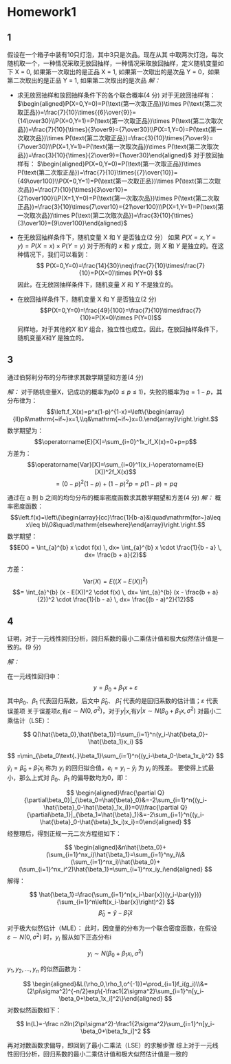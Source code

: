 # Homework1
## 1
假设在一个箱子中装有10只灯泡，其中3只是次品。现在从其 中取两次灯泡，每次随机取一个，一种情况采取无放回抽样，一种情况采取放回抽样，定义随机变量如下 X = 0, 如果第一次取出的是正品 X = 1, 如果第一次取出的是次品 Y = 0，如果第二次取出的是正品 Y = 1, 如果第二次取出的是次品 
*解：*
- 求无放回抽样和放回抽样条件下的各个联合概率(4 分) 
对于无放回抽样有：
$\begin{aligned}P(X=0,Y=0)=P(\text{第一次取正品})\times P(\text{第二次取正品})=\frac{7}{10}\times{{6}\over{9}}={14\over30}\\P(X=0,Y=1)=P(\text{第一次取正品})\times P(\text{第二次取次品})=\frac{7}{10}{\times}{3\over9}={7\over30}\\P(X=1,Y=0)=P(\text{第一次取次品})\times P(\text{第二次取正品})=\frac{3}{10}\times{7\over9}={7\over30}\\P(X=1,Y=1)=P(\text{第一次取次品})\times P(\text{第二次取次品})=\frac{3}{10}{\times}{2\over9}={1\over30}\end{aligned}$
 对于放回抽样有：
$\begin{aligned}P(X=0,Y=0)=P(\text{第一次取正品})\times P(\text{第二次取正品})=\frac{7}{10}\times{{7}\over{10}}={49\over100}\\P(X=0,Y=1)=P(\text{第一次取正品})\times P(\text{第二次取次品})=\frac{7}{10}{\times}{3\over10}={21\over100}\\P(X=1,Y=0)=P(\text{第一次取次品})\times P(\text{第二次取正品})=\frac{3}{10}\times{7\over10}={21\over100}\\P(X=1,Y=1)=P(\text{第一次取次品})\times P(\text{第二次取次品})=\frac{3}{10}{\times}{3\over10}={9\over100}\end{aligned}$

- 在无放回抽样条件下，随机变量 X 和 Y 是否独立(2 分） 
如果 $P(X=x,Y=y)=P(X=x)\times P(Y=y)$ 对于所有的 $x$ 和 $y$ 成立，则 $X$ 和 $Y$ 是独立的。在这种情况下，我们可以看到：
$$
P(X=0,Y=0)=\frac{14}{30}\neq\frac{7}{10}\times\frac{7}{10}=P(X=0)\times P(Y=0)
$$
 因此，在无放回抽样条件下，随机变量 $X$ 和 $Y$ 不是独立的。

- 在放回抽样条件下，随机变量 X 和 Y 是否独立(2 分)
 $$P(X=0,Y=0)=\frac{49}{100}=\frac{7}{10}\times\frac{7}{10}=P(X=0)\times P(Y=0)$$ 
 同样地，对于其他的$X$ 和$Y$ 组合，独立性也成立。因此，在放回抽样条件下，随机变量$X$和$Y$ 是独立的。

## 3
通过伯努利分布的分布律求其数学期望和方差(4 分) 

*解：*
对于随机变量X，记成功的概率为$p(0{\leq}p{\leq}1)$，失败的概率为$q=1-p$，其分布律为：
$$\left.f_X(x)=p^x(1-p)^{1-x}=\left\{\begin{array}{ll}p&\mathrm{~if~}x=1,\\q&\mathrm{~if~}x=0.\end{array}\right.\right.$$
数学期望为：
$$\operatorname{E}[X]=\sum_{i=0}^1x_if_X(x)=0+p=p$$
方差为：
$$\operatorname{Var}[X]=\sum_{i=0}^1(x_i-\operatorname{E}[X])^2f_X(x)$$
$$=(0-p)^2(1-p)+(1-p)^2p=p(1-p)=pq$$

通过在 a 到 b 之间的均匀分布的概率密度函数求其数学期望和方差(4 分) 
*解：*
概率密度函数：
$$\left.f(x)=\left\{\begin{array}{cc}\frac{1}{b-a}&\quad\mathrm{for~}a\leq x\leq b\\0&\quad\mathrm{elsewhere}\end{array}\right.\right.$$
数学期望：
$$E(X) = \int_{a}^{b} x \cdot f(x) \, dx= \int_{a}^{b} x \cdot \frac{1}{b - a} \, dx= \frac{b + a}{2}$$


方差：
$$\text{Var}(X) = E((X - E(X))^2)$$ $$= \int_{a}^{b} (x - E(X))^2 \cdot f(x) \, dx= \int_{a}^{b} (x - \frac{b + a}{2})^2 \cdot \frac{1}{b - a} \, dx= \frac{(b - a)^2}{12}$$


## 4
证明，对于一元线性回归分析，回归系数的最小二乘估计值和极大似然估计值是一致的。(9 分)

*解：*

在一元线性回归中：
$$y=\beta_0+\beta_1x+\varepsilon $$
其中$\beta_0$、$\beta_1$ 代表回归系数，后文中 $\hat\beta_0$、 $\hat\beta_1$ 代表的是回归系数的估计值；$\varepsilon$ 代表误差项
关于误差项$\varepsilon$,有$\varepsilon\sim N(0,\sigma^2)$，对于$y|x$,有$y|x\sim N(\beta_0+\beta_1x,\sigma^2)$
 对最小二乘估计（LSE）：
 
$$
Q(\hat{\beta_0},\hat{\beta_1})=\sum_{i=1}^n(y_i-\hat{\beta_0}-\hat{\beta_1}x_i)
$$

$$
=\min_{\beta_0\text{、}\beta_1}\sum_{i=1}^n{(y_i-\beta_0-\beta_1x_i)^2}
$$
 $\hat{y}_i=\hat{\beta}_0+\hat{\beta}_1x_i$ 称为 $y_i$ 的回归拟合值，$e_i=y_i-\hat{y}_i$ 为 $y_i$ 的残差。
 要使得上式最小，那么上式对 $\beta_0$、$\beta_1$ 的偏导数均为0，即：

$$
\begin{aligned}\frac{\partial Q}{\partial\beta_0}|_{\beta_0=\hat{\beta}_0}&=-2\sum_{i=1}^n{(y_i-\hat{\beta}_0-\hat{\beta}_1x_i)}=0\\\frac{\partial Q}{\partial\beta_1}|_{\beta_1=\hat{\beta}_1}&=-2\sum_{i=1}^n{(y_i-\hat{\beta}_0-\hat{\beta}_1x_i)x_i}=0\end{aligned}
$$
 经整理后，得到正规一元二次方程组如下：

$$
\begin{aligned}&n\hat{\beta_0}+(\sum_{i=1}^nx_i)\hat{\beta_1}=\sum_{i=1}^ny_i\\&(\sum_{i=1}^nx_i)\hat{\beta_0}+(\sum_{i=1}^nx_i^2)\hat{\beta_1}=\sum_{i=1}^nx_iy_i\end{aligned}
$$
 解得：

$$
\hat{\beta_1}=\frac{\sum_{i=1}^n(x_i-\bar{x})(y_i-\bar{y})}{\sum_{i=1}^n\left(x_i-\bar{x}\right)^2}
$$
 $$\hat{\beta}_0=\bar{y}-\hat{\beta}_1\bar{x}$$

对于极大似然估计（MLE）：
此时，因变量的分布为一个联合密度函数，在假设 $\varepsilon\sim N(0,\sigma^2)$ 时，$y_i$ 服从如下正态分布i

$$
y_i\sim N(\beta_0+\beta_1x_i,\sigma^2)
$$

$y_{1},y_{2},\ldots,y_{n}$ 的似然函数为：

$$
\begin{aligned}&L(\rho_0,\rho_1,o^{-1})=\prod_{i=1}f_i(g_i)\\&=(2\pi\sigma^2)^{-n/2}exp\{-\frac1{2\sigma^2}\sum_{i=1}^n[y_i-\beta_0+\beta_1x_i]^2\}\end{aligned}
$$
 对数似然函数如下：

$$
ln(L)=-\frac n2ln(2\pi\sigma^2)-\frac1{2\sigma^2}\sum_{i=1}^n[y_i-\beta_0+\beta_1x_i]^2
$$

再对对数函数求偏导，即回到了最小二乘法（LSE）的求解步骤
综上对于一元线性回归分析，回归系数的最小二乘估计值和极大似然估计值是一致的


